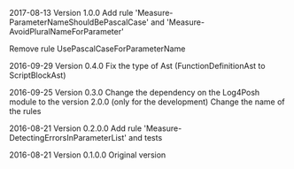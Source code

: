 ﻿2017-08-13    Version 1.0.0
 Add rule 'Measure-ParameterNameShouldBePascalCase' and 'Measure-AvoidPluralNameForParameter'
 
 Remove rule UsePascalCaseForParameterName

2016-09-29    Version 0.4.0
Fix the type of Ast (FunctionDefinitionAst to ScriptBlockAst)

2016-09-25    Version 0.3.0
Change the dependency on the Log4Posh module to the version 2.0.0 (only for the development)
Change the name of the rules

2016-08-21    Version 0.2.0.0
Add rule 'Measure-DetectingErrorsInParameterList' and tests

2016-08-21    Version 0.1.0.0
Original version